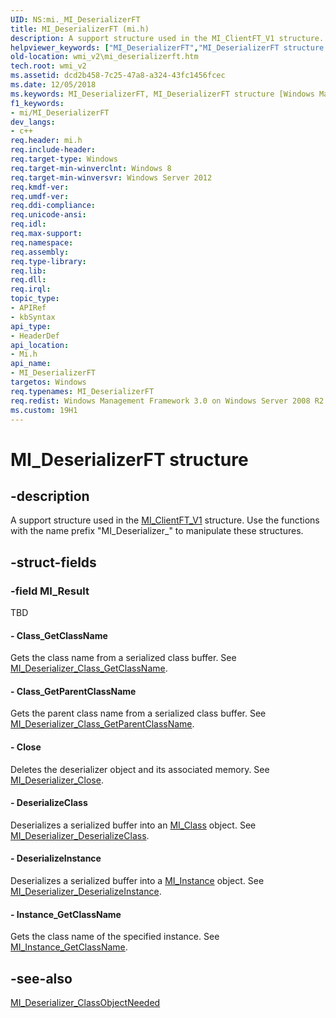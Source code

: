 ```yaml
---
UID: NS:mi._MI_DeserializerFT
title: MI_DeserializerFT (mi.h)
description: A support structure used in the MI_ClientFT_V1 structure. Use the functions with the name prefix &quot;MI_Deserializer_&quot; to manipulate these structures.
helpviewer_keywords: ["MI_DeserializerFT","MI_DeserializerFT structure [Windows Management Infrastructure (MI)]","mi/MI_DeserializerFT","wmi_v2.mi_deserializerft"]
old-location: wmi_v2\mi_deserializerft.htm
tech.root: wmi_v2
ms.assetid: dcd2b458-7c25-47a8-a324-43fc1456fcec
ms.date: 12/05/2018
ms.keywords: MI_DeserializerFT, MI_DeserializerFT structure [Windows Management Infrastructure (MI)], mi/MI_DeserializerFT, wmi_v2.mi_deserializerft
f1_keywords:
- mi/MI_DeserializerFT
dev_langs:
- c++
req.header: mi.h
req.include-header: 
req.target-type: Windows
req.target-min-winverclnt: Windows 8
req.target-min-winversvr: Windows Server 2012
req.kmdf-ver: 
req.umdf-ver: 
req.ddi-compliance: 
req.unicode-ansi: 
req.idl: 
req.max-support: 
req.namespace: 
req.assembly: 
req.type-library: 
req.lib: 
req.dll: 
req.irql: 
topic_type:
- APIRef
- kbSyntax
api_type:
- HeaderDef
api_location:
- Mi.h
api_name:
- MI_DeserializerFT
targetos: Windows
req.typenames: MI_DeserializerFT
req.redist: Windows Management Framework 3.0 on Windows Server 2008 R2 with SP1,     Windows 7 with SP1, and Windows Server 2008 with SP2
ms.custom: 19H1
---
```


# MI_DeserializerFT structure


## -description


A support structure used in the 
     <a href="https://docs.microsoft.com/windows/desktop/api/mi/ns-mi-mi_clientft_v1">MI_ClientFT_V1</a> structure. Use the functions with the 
     name prefix "MI_Deserializer_" to manipulate these structures.


## -struct-fields




### -field MI_Result

TBD 




#### - Class_GetClassName

Gets the class name from a serialized class buffer. See 
       <a href="https://docs.microsoft.com/previous-versions/windows/desktop/api/mi/nf-mi-mi_deserializer_class_getclassname">MI_Deserializer_Class_GetClassName</a>.


#### - Class_GetParentClassName

Gets the parent class name from a serialized class buffer. See 
       <a href="https://docs.microsoft.com/previous-versions/windows/desktop/api/mi/nf-mi-mi_deserializer_class_getparentclassname">MI_Deserializer_Class_GetParentClassName</a>.


#### - Close

Deletes the deserializer object and its associated memory. See 
       <a href="https://docs.microsoft.com/previous-versions/windows/desktop/api/mi/nf-mi-mi_deserializer_close">MI_Deserializer_Close</a>.


#### - DeserializeClass

Deserializes a serialized buffer into an <a href="https://docs.microsoft.com/windows/desktop/api/mi/ns-mi-mi_class">MI_Class</a> 
       object. See 
       <a href="https://docs.microsoft.com/previous-versions/windows/desktop/api/mi/nf-mi-mi_deserializer_deserializeclass">MI_Deserializer_DeserializeClass</a>.


#### - DeserializeInstance

Deserializes a serialized buffer into a 
       <a href="https://docs.microsoft.com/windows/desktop/api/mi/ns-mi-mi_instance">MI_Instance</a> object. See 
       <a href="https://docs.microsoft.com/previous-versions/windows/desktop/api/mi/nf-mi-mi_deserializer_deserializeinstance">MI_Deserializer_DeserializeInstance</a>.


#### - Instance_GetClassName

Gets the class name of the specified instance. See 
       <a href="https://docs.microsoft.com/previous-versions/windows/desktop/api/mi/nf-mi-mi_instance_getclassname">MI_Instance_GetClassName</a>.


## -see-also




<a href="https://docs.microsoft.com/previous-versions/windows/desktop/api/mi/nc-mi-mi_deserializer_classobjectneeded">MI_Deserializer_ClassObjectNeeded</a>
 

 

